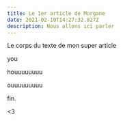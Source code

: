 ```yaml
---
title: Le 1er article de Morgane
date: 2021-02-10T14:27:32.827Z
description: Nous allons ici parler
---
```

Le corps du texte de mon super article

you

houuuuuuuu

ouuuuuuuuu



fin. 



<3